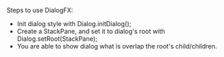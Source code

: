 Steps to use DialogFX:
* Init dialog style with Dialog.initDialog();
* Create a StackPane, and set it to dialog's root with Dialog.setRoot(StackPane);
* You are able to show dialog what is overlap the root's child/children.

